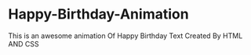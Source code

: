# Happy-Birthday-Animation
This is an awesome animation Of Happy Birthday Text Created By HTML AND CSS
